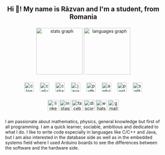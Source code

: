 <h2 align="center">Hi 👋! My name is Răzvan and I'm a student, from Romania</h2>

###

<div align="center" id="github-stats">
  <img src="" id="stats-image" height="150" alt="stats graph" />
  <img src="" id="languages-image" height="150" alt="languages graph" />
</div>

###

<div align="center">
 <img src="https://skillicons.dev/icons?i=c" height="30" alt="c logo"  />
  <img width="12" />
  <img src="https://skillicons.dev/icons?i=cpp" height="30" alt="cplusplus logo"  />
  <img width="12" />
  <img src="https://skillicons.dev/icons?i=cs" height="30" alt="csharp logo"  />
  <img width="12" />
  <img src="https://skillicons.dev/icons?i=java" height="30" alt="java logo"  />
  <img width="12" />
  <img src="https://skillicons.dev/icons?i=py" height="30" alt="python logo"  />
  <img width="12" />
  <img src="https://skillicons.dev/icons?i=arduino" height="30" alt="arduino logo"  />
  <img width="12" />
  <img src="https://cdn.jsdelivr.net/gh/devicons/devicon/icons/postgresql/postgresql-original.svg" height="30" alt="postgresql logo"  />
  <img width="12" />
  <img src="https://skillicons.dev/icons?i=sqlite" height="30" alt="sqlite logo"  />
</div>

###

<div align="center">
  <img src="https://img.shields.io/static/v1?message=LinkedIn&logo=linkedin&label=&color=0077B5&logoColor=white&labelColor=&style=for-the-badge" height="35" alt="linkedin logo"  />
  <img src="https://img.shields.io/static/v1?message=Instagram&logo=instagram&label=&color=E4405F&logoColor=white&labelColor=&style=for-the-badge" height="35" alt="instagram logo"  />
  <img src="https://img.shields.io/static/v1?message=Facebook&logo=facebook&label=&color=1877F2&logoColor=white&labelColor=&style=for-the-badge" height="35" alt="facebook logo"  />
  <img src="https://img.shields.io/static/v1?message=Discord&logo=discord&label=&color=7289DA&logoColor=white&labelColor=&style=for-the-badge" height="35" alt="discord logo"  />
  <img src="https://img.shields.io/static/v1?message=Whatsapp&logo=whatsapp&label=&color=25D366&logoColor=white&labelColor=&style=for-the-badge" height="35" alt="whatsapp logo"  />
  <img src="https://img.shields.io/static/v1?message=Gmail&logo=gmail&label=&color=D14836&logoColor=white&labelColor=&style=for-the-badge" height="35" alt="gmail logo"  />
</div>

###

<p align="left">I am passionate about mathematics, physics, general knowledge but first of all programming. 
  I am a quick learner, sociable, ambitious and dedicated to what I do. 
  I like to write code especially in languages like C/C++ and Java, but I am also interested in the database side as well
  as in the embedded systems field where I used Arduino boards to see the differences between the software and the hardware side.</p>

###

<script>
  async function updateGitHubStats() {
    const response = await fetch('https://github-readme-stats.vercel.app/api?username=RazvanAndreiCristea&hide_title=false&hide_rank=false&show_icons=true&include_all_commits=true&count_private=true&disable_animations=false&theme=dark&locale=en&hide_border=false');
    const data = await response.json();

    const statsImage = document.getElementById('stats-image');
    statsImage.src = data.svg;

    const languagesResponse = await fetch('https://github-readme-stats.vercel.app/api/top-langs?username=RazvanAndreiCristea&locale=en&hide_title=false&layout=compact&card_width=320&langs_count=5&theme=dark&hide_border=false');
    const languagesData = await languagesResponse.json();

    const languagesImage = document.getElementById('languages-image');
    languagesImage.src = languagesData.svg;
  }

  updateGitHubStats();
  setInterval(updateGitHubStats, 30000); // Actualizare la fiecare 60 de secunde (poți ajusta acest interval)
</script>
